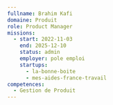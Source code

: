 ```yaml
---
fullname: Brahim Kafi
domaine: Produit
role: Product Manager
missions:
  - start: 2022-11-03
    end: 2025-12-10
    status: admin
    employer: pole emploi
    startups:
      - la-bonne-boite
      - mes-aides-france-travail
competences:
  - Gestion de Produit
---
```

